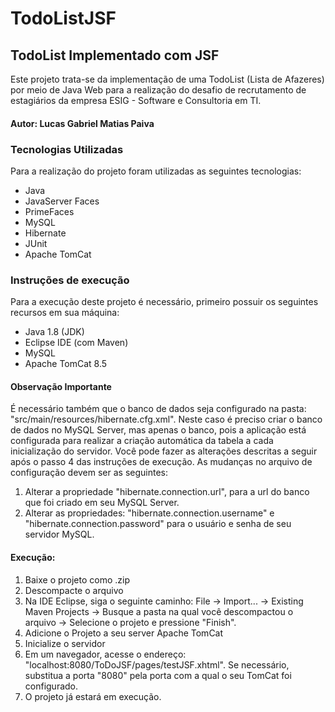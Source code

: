 # TodoListJSF

## TodoList Implementado com JSF

Este projeto trata-se da implementação de uma TodoList (Lista de Afazeres) por meio de Java Web para a realização do desafio de recrutamento de estagiários da empresa ESIG -  Software e Consultoria em TI.

#### Autor: Lucas Gabriel Matias Paiva

### Tecnologias Utilizadas
Para a realização do projeto foram utilizadas as seguintes tecnologias:
- Java
- JavaServer Faces
- PrimeFaces
- MySQL
- Hibernate
- JUnit
- Apache TomCat

### Instruções de execução
Para a execução deste projeto é necessário, primeiro possuir os seguintes recursos em sua máquina:
- Java 1.8 (JDK)
- Eclipse IDE (com Maven)
- MySQL
- Apache TomCat 8.5

#### Observação Importante
É necessário também que o banco de dados seja configurado na pasta: "src/main/resources/hibernate.cfg.xml". 
Neste caso é preciso criar o banco de dados no MySQL Server, mas apenas o banco, pois a aplicação está configurada para realizar a criação automática da tabela a cada inicialização do servidor. Você pode fazer as alterações descritas a seguir após o passo 4 das instruções de execução.
As mudanças no arquivo de configuração devem ser as seguintes:
1. Alterar a propriedade "hibernate.connection.url", para a url do banco que foi criado em seu MySQL Server.
2. Alterar as propriedades: "hibernate.connection.username" e "hibernate.connection.password" para o usuário e senha de seu servidor MySQL.

#### Execução:
1. Baixe o projeto como .zip
2. Descompacte o arquivo
3. Na IDE Eclipse, siga o seguinte caminho: File -> Import... -> Existing Maven Projects -> Busque a pasta na qual você descompactou o arquivo -> Selecione o projeto e pressione "Finish".
4. Adicione o Projeto a seu server Apache TomCat
5. Inicialize o servidor
6. Em um navegador, acesse o endereço: "localhost:8080/ToDoJSF/pages/testJSF.xhtml". Se necessário, substitua a porta "8080" pela porta com a qual o seu TomCat foi configurado.
7. O projeto já estará em execução.
